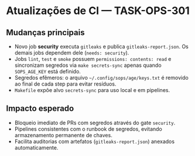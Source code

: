 # Atualizações de CI — TASK-OPS-301

## Mudanças principais

- Novo job **security** executa `gitleaks` e publica `gitleaks-report.json`. Os demais jobs dependem dele (`needs: security`).
- Jobs `lint`, `test` e `smoke` possuem `permissions: contents: read` e sincronizam segredos via `make secrets-sync` apenas quando `SOPS_AGE_KEY` está definido.
- Segredos efêmeros: o arquivo `~/.config/sops/age/keys.txt` é removido ao final de cada step para evitar resíduos.
- `Makefile` expõe alvo `secrets-sync` para uso local e em pipelines.

## Impacto esperado

- Bloqueio imediato de PRs com segredos através do gate `security`.
- Pipelines consistentes com o runbook de segredos, evitando armazenamento permanente de chaves.
- Facilita auditorias com artefatos (`gitleaks-report.json`) anexados automaticamente.
